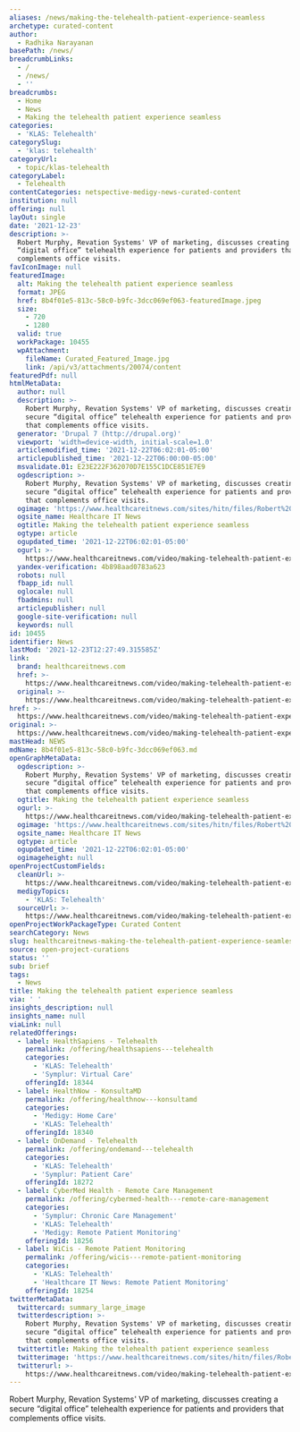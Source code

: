 ```yaml
---
aliases: /news/making-the-telehealth-patient-experience-seamless
archetype: curated-content
author:
  - Radhika Narayanan
basePath: /news/
breadcrumbLinks:
  - /
  - /news/
  - ''
breadcrumbs:
  - Home
  - News
  - Making the telehealth patient experience seamless
categories:
  - 'KLAS: Telehealth'
categorySlug:
  - 'klas: telehealth'
categoryUrl:
  - topic/klas-telehealth
categoryLabel:
  - Telehealth
contentCategories: netspective-medigy-news-curated-content
institution: null
offering: null
layOut: single
date: '2021-12-23'
description: >-
  Robert Murphy, Revation Systems' VP of marketing, discusses creating a secure
  “digital office” telehealth experience for patients and providers that
  complements office visits.
favIconImage: null
featuredImage:
  alt: Making the telehealth patient experience seamless
  format: JPEG
  href: 8b4f01e5-813c-58c0-b9fc-3dcc069ef063-featuredImage.jpeg
  size:
    - 720
    - 1280
  valid: true
  workPackage: 10455
  wpAttachment:
    fileName: Curated_Featured_Image.jpg
    link: /api/v3/attachments/20074/content
featuredPdf: null
htmlMetaData:
  author: null
  description: >-
    Robert Murphy, Revation Systems' VP of marketing, discusses creating a
    secure “digital office” telehealth experience for patients and providers
    that complements office visits.
  generator: 'Drupal 7 (http://drupal.org)'
  viewport: 'width=device-width, initial-scale=1.0'
  articlemodified_time: '2021-12-22T06:02:01-05:00'
  articlepublished_time: '2021-12-22T06:00:00-05:00'
  msvalidate.01: E23E222F362070D7E155C1DCE851E7E9
  ogdescription: >-
    Robert Murphy, Revation Systems' VP of marketing, discusses creating a
    secure “digital office” telehealth experience for patients and providers
    that complements office visits.
  ogimage: 'https://www.healthcareitnews.com/sites/hitn/files/Robert%20Murphy.jpg'
  ogsite_name: Healthcare IT News
  ogtitle: Making the telehealth patient experience seamless
  ogtype: article
  ogupdated_time: '2021-12-22T06:02:01-05:00'
  ogurl: >-
    https://www.healthcareitnews.com/video/making-telehealth-patient-experience-seamless
  yandex-verification: 4b898aad0783a623
  robots: null
  fbapp_id: null
  oglocale: null
  fbadmins: null
  articlepublisher: null
  google-site-verification: null
  keywords: null
id: 10455
identifier: News
lastMod: '2021-12-23T12:27:49.315585Z'
link:
  brand: healthcareitnews.com
  href: >-
    https://www.healthcareitnews.com/video/making-telehealth-patient-experience-seamless
  original: >-
    https://www.healthcareitnews.com/video/making-telehealth-patient-experience-seamless
href: >-
  https://www.healthcareitnews.com/video/making-telehealth-patient-experience-seamless
original: >-
  https://www.healthcareitnews.com/video/making-telehealth-patient-experience-seamless
mastHead: NEWS
mdName: 8b4f01e5-813c-58c0-b9fc-3dcc069ef063.md
openGraphMetaData:
  ogdescription: >-
    Robert Murphy, Revation Systems' VP of marketing, discusses creating a
    secure “digital office” telehealth experience for patients and providers
    that complements office visits.
  ogtitle: Making the telehealth patient experience seamless
  ogurl: >-
    https://www.healthcareitnews.com/video/making-telehealth-patient-experience-seamless
  ogimage: 'https://www.healthcareitnews.com/sites/hitn/files/Robert%20Murphy.jpg'
  ogsite_name: Healthcare IT News
  ogtype: article
  ogupdated_time: '2021-12-22T06:02:01-05:00'
  ogimageheight: null
openProjectCustomFields:
  cleanUrl: >-
    https://www.healthcareitnews.com/video/making-telehealth-patient-experience-seamless
  medigyTopics:
    - 'KLAS: Telehealth'
  sourceUrl: >-
    https://www.healthcareitnews.com/video/making-telehealth-patient-experience-seamless
openProjectWorkPackageType: Curated Content
searchCategory: News
slug: healthcareitnews-making-the-telehealth-patient-experience-seamless
source: open-project-curations
status: ''
sub: brief
tags:
  - News
title: Making the telehealth patient experience seamless
via: ' '
insights_description: null
insights_name: null
viaLink: null
relatedOfferings:
  - label: HealthSapiens - Telehealth
    permalink: /offering/healthsapiens---telehealth
    categories:
      - 'KLAS: Telehealth'
      - 'Symplur: Virtual Care'
    offeringId: 18344
  - label: HealthNow - KonsultaMD
    permalink: /offering/healthnow---konsultamd
    categories:
      - 'Medigy: Home Care'
      - 'KLAS: Telehealth'
    offeringId: 18340
  - label: OnDemand - Telehealth
    permalink: /offering/ondemand---telehealth
    categories:
      - 'KLAS: Telehealth'
      - 'Symplur: Patient Care'
    offeringId: 18272
  - label: CyberMed Health - Remote Care Management
    permalink: /offering/cybermed-health---remote-care-management
    categories:
      - 'Symplur: Chronic Care Management'
      - 'KLAS: Telehealth'
      - 'Medigy: Remote Patient Monitoring'
    offeringId: 18256
  - label: WiCis - Remote Patient Monitoring
    permalink: /offering/wicis---remote-patient-monitoring
    categories:
      - 'KLAS: Telehealth'
      - 'Healthcare IT News: Remote Patient Monitoring'
    offeringId: 18254
twitterMetaData:
  twittercard: summary_large_image
  twitterdescription: >-
    Robert Murphy, Revation Systems' VP of marketing, discusses creating a
    secure “digital office” telehealth experience for patients and providers
    that complements office visits.
  twittertitle: Making the telehealth patient experience seamless
  twitterimage: 'https://www.healthcareitnews.com/sites/hitn/files/Robert%20Murphy.jpg'
  twitterurl: >-
    https://www.healthcareitnews.com/video/making-telehealth-patient-experience-seamless
---
```

<p>Robert Murphy, Revation Systems' VP of marketing, discusses creating a secure “digital office” telehealth experience for patients and providers that complements office visits.</p>